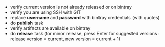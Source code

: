 * verify current version is not already released or on bintray
* verify you are using SSH with GIT
* replace **username** and **password** with bintray credentials (with quotes)
* do **publish** task
* verify artifacts are available on bintray
* do **release** task (for minor release, press Enter for suggested versions : release version = current, new version = current + 1)
